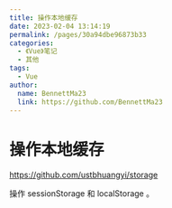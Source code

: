 ```yaml
---
title: 操作本地缓存
date: 2023-02-04 13:14:19
permalink: /pages/30a94dbe96873b33
categories:
  - 《Vue》笔记
  - 其他
tags:
  - Vue
author:
  name: BennettMa23
  link: https://github.com/BennettMa23
---
```

# 操作本地缓存

<https://github.com/ustbhuangyi/storage>

操作 sessionStorage 和 localStorage 。
